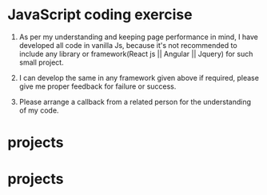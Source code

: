 # JavaScript coding exercise

1. As per my understanding and keeping page performance in mind, I have developed all code in vanilla Js, because it's not recommended to include any library or framework(React js || Angular || Jquery) for such small project.

2. I can develop the same in any framework given above if required, please give me proper feedback for failure or success.

3. Please arrange a callback from a related person for the understanding of my code.
# projects
# projects
